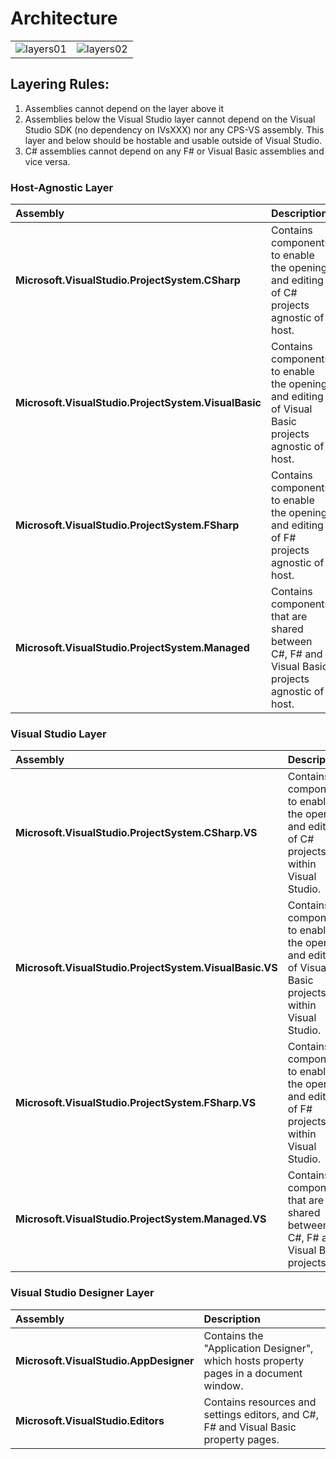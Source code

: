 # Architecture

|||
|-------:|:----------|
| ![layers01](https://user-images.githubusercontent.com/9797472/27418819-6ed10544-56d2-11e7-95b3-110335d74db7.png) | ![layers02](https://user-images.githubusercontent.com/9797472/27418842-8564a266-56d2-11e7-92c6-456116ee0c65.png)|

## Layering Rules:

1. Assemblies cannot depend on the layer above it
2. Assemblies below the Visual Studio layer cannot depend on the Visual Studio SDK (no dependency on IVsXXX) nor any CPS-VS assembly. This layer and below should be hostable and usable outside of Visual Studio.
3. C# assemblies cannot depend on any F# or Visual Basic assemblies and vice versa.

### Host-Agnostic Layer

|Assembly|Description|
|:-------|:----------|
|__Microsoft.VisualStudio.ProjectSystem.CSharp__| Contains components to enable the opening and editing of C# projects agnostic of host.|
|__Microsoft.VisualStudio.ProjectSystem.VisualBasic__| Contains components to enable the opening and editing of Visual Basic projects agnostic of host.|
|__Microsoft.VisualStudio.ProjectSystem.FSharp__| Contains components to enable the opening and editing of F# projects agnostic of host.|
|__Microsoft.VisualStudio.ProjectSystem.Managed__| Contains components that are shared between C#, F# and Visual Basic projects agnostic of host.|

### Visual Studio Layer

|Assembly|Description|
|:-------|:----------|
|__Microsoft.VisualStudio.ProjectSystem.CSharp.VS__| Contains components to enable the opening and editing of C# projects within Visual Studio.|
|__Microsoft.VisualStudio.ProjectSystem.VisualBasic.VS__| Contains components to enable the opening and editing of Visual Basic projects within Visual Studio.|
|__Microsoft.VisualStudio.ProjectSystem.FSharp.VS__| Contains components to enable the opening and editing of F# projects within Visual Studio.|
|__Microsoft.VisualStudio.ProjectSystem.Managed.VS__| Contains components that are shared between C#, F# and Visual Basic projects. |

### Visual Studio Designer Layer

|Assembly|Description|
|:-------|:----------|
|__Microsoft.VisualStudio.AppDesigner__| Contains the "Application Designer", which hosts property pages in a document window.|
|__Microsoft.VisualStudio.Editors__| Contains resources and settings editors, and C#, F# and Visual Basic property pages.|
